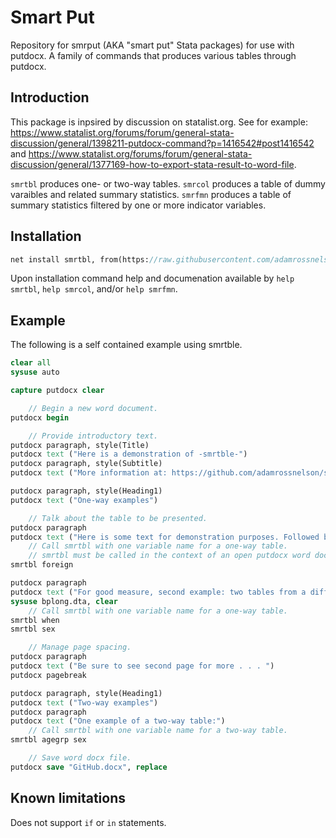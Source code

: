 # Smart Put
Repository for smrput (AKA "smart put" Stata packages) for use with putdocx. A family of commands that produces various tables through putdocx.

## Introduction

This package is inpsired by discussion on statalist.org. See for example: https://www.statalist.org/forums/forum/general-stata-discussion/general/1398211-putdocx-command?p=1416542#post1416542 and https://www.statalist.org/forums/forum/general-stata-discussion/general/1377169-how-to-export-stata-result-to-word-file.

`smrtbl` produces one- or two-way tables. `smrcol` produces a table of dummy varaibles and related summary statistics. `smrfmn` produces a table of summary statistics filtered by one or more indicator variables.

## Installation

```Stata
net install smrtbl, from(https://raw.githubusercontent.com/adamrossnelson/smrput/master/)
```

Upon installation command help and documenation available by `help smrtbl`, `help smrcol`, and/or `help smrfmn`.

## Example

The following is a self contained example using smrtble.

```Stata
clear all
sysuse auto

capture putdocx clear

    // Begin a new word document.
putdocx begin

    // Provide introductory text.
putdocx paragraph, style(Title)
putdocx text ("Here is a demonstration of -smrtble-")
putdocx paragraph, style(Subtitle)
putdocx text ("More information at: https://github.com/adamrossnelson/smrput")

putdocx paragraph, style(Heading1)
putdocx text ("One-way examples")

    // Talk about the table to be presented.
putdocx paragraph
putdocx text ("Here is some text for demonstration purposes. Followed by a table:")
    // Call smrtbl with one variable name for a one-way table.
    // smrtbl must be called in the context of an open putdocx word document.
smrtbl foreign

putdocx paragraph
putdocx text ("For good measure, second example: two tables from a different data set:")
sysuse bplong.dta, clear
    // Call smrtbl with one variable name for a one-way table.
smrtbl when
smrtbl sex

    // Manage page spacing.
putdocx paragraph
putdocx text ("Be sure to see second page for more . . . ")
putdocx pagebreak

putdocx paragraph, style(Heading1)
putdocx text ("Two-way examples")
putdocx paragraph
putdocx text ("One example of a two-way table:")
    // Call smrtbl with one variable name for a two-way table.
smrtbl agegrp sex

    // Save word docx file.
putdocx save "GitHub.docx", replace
```

## Known limitations

Does not support `if` or `in` statements.